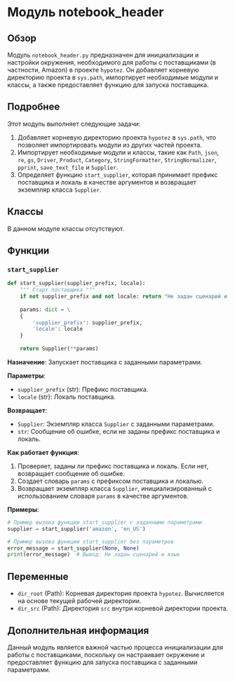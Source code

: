 # Модуль notebook_header

## Обзор

Модуль `notebook_header.py` предназначен для инициализации и настройки окружения, необходимого для работы с поставщиками (в частности, Amazon) в проекте `hypotez`. Он добавляет корневую директорию проекта в `sys.path`, импортирует необходимые модули и классы, а также предоставляет функцию для запуска поставщика.

## Подробнее

Этот модуль выполняет следующие задачи:

1.  Добавляет корневую директорию проекта `hypotez` в `sys.path`, что позволяет импортировать модули из других частей проекта.
2.  Импортирует необходимые модули и классы, такие как `Path`, `json`, `re`, `gs`, `Driver`, `Product`, `Category`, `StringFormatter`, `StringNormalizer`, `pprint`, `save_text_file` и `Supplier`.
3.  Определяет функцию `start_supplier`, которая принимает префикс поставщика и локаль в качестве аргументов и возвращает экземпляр класса `Supplier`.

## Классы

В данном модуле классы отсутствуют.

## Функции

### `start_supplier`

```python
def start_supplier(supplier_prefix, locale):
    """ Старт поставщика """
    if not supplier_prefix and not locale: return "Не задан сценарий и язык"
    
    params: dict = \
    {
        'supplier_prefix': supplier_prefix,
        'locale': locale
    }
    
    return Supplier(**params)
```

**Назначение**: Запускает поставщика с заданными параметрами.

**Параметры**:

*   `supplier_prefix` (str): Префикс поставщика.
*   `locale` (str): Локаль поставщика.

**Возвращает**:

*   `Supplier`: Экземпляр класса `Supplier` с заданными параметрами.
*   `str`: Сообщение об ошибке, если не заданы префикс поставщика и локаль.

**Как работает функция**:

1.  Проверяет, заданы ли префикс поставщика и локаль. Если нет, возвращает сообщение об ошибке.
2.  Создает словарь `params` с префиксом поставщика и локалью.
3.  Возвращает экземпляр класса `Supplier`, инициализированный с использованием словаря `params` в качестве аргументов.

**Примеры**:

```python
# Пример вызова функции start_supplier с заданными параметрами
supplier = start_supplier('amazon', 'en_US')

# Пример вызова функции start_supplier без параметров
error_message = start_supplier(None, None)
print(error_message)  # Вывод: Не задан сценарий и язык
```

## Переменные

*   `dir_root` (Path): Корневая директория проекта `hypotez`. Вычисляется на основе текущей рабочей директории.
*   `dir_src` (Path): Директория `src` внутри корневой директории проекта.

## Дополнительная информация

Данный модуль является важной частью процесса инициализации для работы с поставщиками, поскольку он настраивает окружение и предоставляет функцию для запуска поставщика с заданными параметрами.